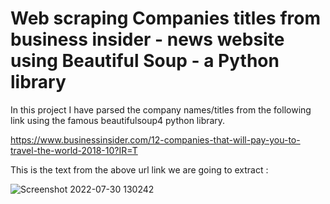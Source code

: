 # Web scraping Companies titles from business insider - news website using Beautiful Soup - a Python library

In this project I have parsed the company names/titles from the following link using the famous beautifulsoup4 python library.

https://www.businessinsider.com/12-companies-that-will-pay-you-to-travel-the-world-2018-10?IR=T

This is the text from the above url link we are going to extract :

![Screenshot 2022-07-30 130242](https://user-images.githubusercontent.com/53352353/181880325-2217a85e-f884-4627-a5e6-13f190dfa54a.png)


